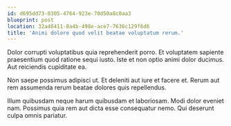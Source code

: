 ```yaml
---
id: d695dd73-0305-4764-923e-70d50a8c0aa3
blueprint: post
location: 32a46411-8a4b-498e-ace7-7636c129f6d6
title: 'Animi dolore quod velit beatae voluptatum rerum.'
---
```

Dolor corrupti voluptatibus quia reprehenderit porro. Et voluptatem sapiente praesentium quod ratione sequi iusto. Iste et non optio animi dolor ducimus. Aut reiciendis cupiditate ea.

Non saepe possimus adipisci ut. Et deleniti aut iure et facere et. Rerum aut rem assumenda rerum beatae dolores quis repellendus.

Illum quibusdam neque harum quibusdam et laboriosam. Modi dolor eveniet nam. Possimus quia rem aut dicta esse consequatur nemo. Qui deserunt culpa omnis pariatur.